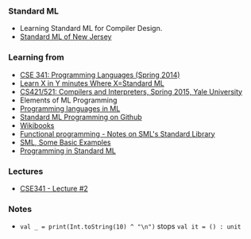 ### Standard ML

- Learning Standard ML for Compiler Design.
- [Standard ML of New Jersey](cm.bell-labs.com/cm/cs/what/smlnj)

### Learning from

- [CSE 341: Programming Languages (Spring 2014)](https://courses.cs.washington.edu/courses/cse341/14sp)
- [Learn X in Y minutes Where X=Standard ML](http://learnxinyminutes.com/docs/standard-ml/)
- [CS421/521: Compilers and Interpreters, Spring 2015, Yale University](http://flint.cs.yale.edu/cs421/lectureNotes/index.html)
- Elements of ML Programming
- [Programming languages in ML](https://github.com/ddrezga/proglang)
- [Standard ML Programming on Github](https://github.com/kih95/SML)
- [Wikibooks](http://en.wikibooks.org/wiki/Standard_ML_Programming/Types)
- [Functional programming - Notes on SML's Standard Library](http://www.it.uu.se/edu/course/homepage/funpro/ht07/handout/f10-stdlib.html)
- [SML, Some Basic Examples](http://cs.fit.edu/~ryan/sml/intro.html)
- [Programming in Standard ML](http://www.cs.cmu.edu/~rwh/introsml/contents.htm)

### Lectures

- [CSE341 - Lecture #2](https://courses.cs.washington.edu/courses/cse341/14sp/slides/lec02.pdf)

### Notes

- ```val _ = print(Int.toString(10) ^ "\n")``` stops ```val it = () : unit```